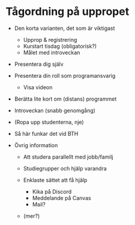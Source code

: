 Tågordning på uppropet
=======================

* Den korta varianten, det som är viktigast
    * Upprop & registrering
    * Kurstart tisdag (obligatorisk?)
    * Målet med introveckan

* Presentera dig själv

* Presentera din roll som programansvarig
    * Visa videon

* Berätta lite kort om (distans) programmet

* Introveckan (snabb genomgång)

* (Ropa upp studenterna, nje)

* Så här funkar det vid BTH

* Övrig information

    * Att studera parallellt med jobb/familj

    * Studiegrupper och hjälp varandra

    * Enklaste sättet att få hjälp
        * Kika på Discord
        * Meddelande på Canvas
        * Mail?

    * (mer?)


